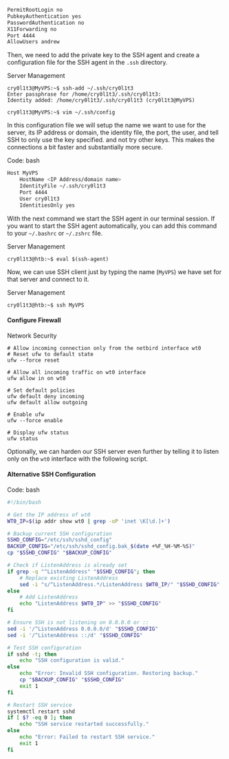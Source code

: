 ```bash
PermitRootLogin no
PubkeyAuthentication yes
PasswordAuthentication no
X11Forwarding no
Port 4444
AllowUsers andrew
```
Then, we need to add the private key to the SSH agent and create a configuration file for the SSH agent in the `.ssh` directory.

Server Management

```shell-session
cry0l1t3@MyVPS:~$ ssh-add ~/.ssh/cry0l1t3
Enter passphrase for /home/cry0l1t3/.ssh/cry0l1t3:
Identity added: /home/cry0l1t3/.ssh/cry0l1t3 (cry0l1t3@MyVPS)

cry0l1t3@MyVPS:~$ vim ~/.ssh/config
```

In this configuration file we will setup the name we want to use for the server, its IP address or domain, the identity file, the port, the user, and tell SSH to only use the key specified. and not try other keys. This makes the connections a bit faster and substantially more secure.

Code: bash

```bash
Host MyVPS
    HostName <IP Address/domain name>
    IdentityFile ~/.ssh/cry0l1t3
    Port 4444
    User cry0l1t3
    IdentitiesOnly yes
```

With the next command we start the SSH agent in our terminal session. If you want to start the SSH agent automatically, you can add this command to your `~/.bashrc` or `~/.zshrc` file.

Server Management

```shell-session
cry0l1t3@htb:~$ eval $(ssh-agent)
```

Now, we can use SSH client just by typing the name (`MyVPS`) we have set for that server and connect to it.

Server Management

```shell-session
cry0l1t3@htb:~$ ssh MyVPS
```
#### Configure Firewall

Network Security

```shell-session
# Allow incoming connection only from the netbird interface wt0
# Reset ufw to default state
ufw --force reset

# Allow all incoming traffic on wt0 interface
ufw allow in on wt0

# Set default policies
ufw default deny incoming
ufw default allow outgoing

# Enable ufw
ufw --force enable

# Display ufw status
ufw status
```

Optionally, we can harden our SSH server even further by telling it to listen only on the `wt0` interface with the following script.

#### Alternative SSH Configuration

Code: bash

```bash
#!/bin/bash

# Get the IP address of wt0
WT0_IP=$(ip addr show wt0 | grep -oP 'inet \K[\d.]+')

# Backup current SSH configuration
SSHD_CONFIG="/etc/ssh/sshd_config"
BACKUP_CONFIG="/etc/ssh/sshd_config.bak_$(date +%F_%H-%M-%S)"
cp "$SSHD_CONFIG" "$BACKUP_CONFIG"

# Check if ListenAddress is already set
if grep -q "^ListenAddress" "$SSHD_CONFIG"; then
    # Replace existing ListenAddress
    sed -i "s/^ListenAddress.*/ListenAddress $WT0_IP/" "$SSHD_CONFIG"
else
    # Add ListenAddress
    echo "ListenAddress $WT0_IP" >> "$SSHD_CONFIG"
fi

# Ensure SSH is not listening on 0.0.0.0 or ::
sed -i '/^ListenAddress 0.0.0.0/d' "$SSHD_CONFIG"
sed -i '/^ListenAddress ::/d' "$SSHD_CONFIG"

# Test SSH configuration
if sshd -t; then
    echo "SSH configuration is valid."
else
    echo "Error: Invalid SSH configuration. Restoring backup."
    cp "$BACKUP_CONFIG" "$SSHD_CONFIG"
    exit 1
fi

# Restart SSH service
systemctl restart sshd
if [ $? -eq 0 ]; then
    echo "SSH service restarted successfully."
else
    echo "Error: Failed to restart SSH service."
    exit 1
fi
``` 